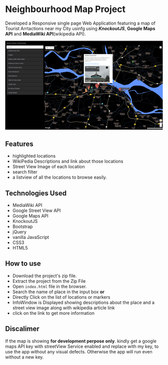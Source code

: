 # Neighbourhood Map Project

Developed a Responsive single page Web Application featuring a map of Tourist Arrtactions near my City usinfg using __*KnockoutJS*__, __Google Maps API__ and __MediaWiki API__(wikipedia API). 

![App Screenshot](img/Screenshot.png)

## Features
- highlighted locations
- WikiPedia Descriptions and link about those locations
- Street View Image of each location
- search filter 
- a listview of all the locations to browse easily.

## Technologies Used
- MediaWiki API
- Google Street View API
- Google Maps API
- KnockoutJS
- Bootstrap 
- jQuery
- vanilla JavaScript
- CSS3
- HTML5

## How to use
- Download the project's zip file.
- Extract the project from the Zip File
- Open `index.html` file in the browser.
- Search the name of place in the input box **or** 
 - Directly Click on the list of locations or markers 
 - InfoWindow is Displayed showing descriptions about the place and a street view image along with wikipedia article link
 - click on the link to get more information
 

## Discalimer 
If the map is showing __**for development perpose only**__. kindly get a google maps API key with streetView Service enabled and replace with my key, to use the app without any visual defects. Otherwise the app will run even without a new key.

